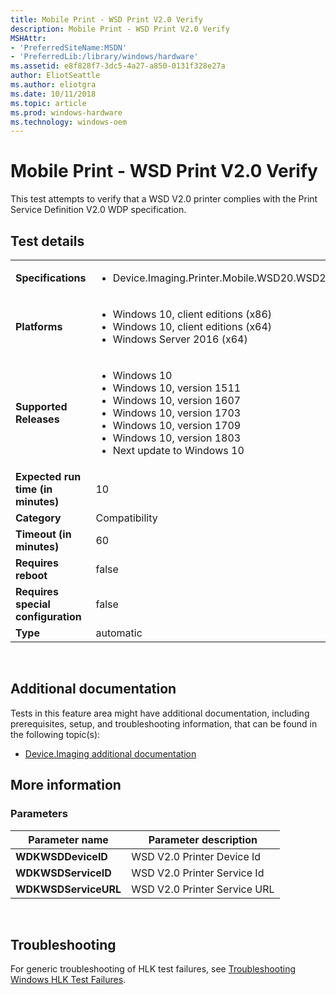 ```yaml
---
title: Mobile Print - WSD Print V2.0 Verify
description: Mobile Print - WSD Print V2.0 Verify
MSHAttr:
- 'PreferredSiteName:MSDN'
- 'PreferredLib:/library/windows/hardware'
ms.assetid: e8f828f7-3dc5-4a27-a850-0131f328e27a
author: EliotSeattle
ms.author: eliotgra
ms.date: 10/11/2018
ms.topic: article
ms.prod: windows-hardware
ms.technology: windows-oem
---
```


# <span id="p_hlk_test.c6bd78ec-5315-4ae5-a315-85ddd1eb8837"></span>Mobile Print - WSD Print V2.0 Verify


This test attempts to verify that a WSD V2.0 printer complies with the Print Service Definition V2.0 WDP specification.

## Test details
|||
|---|---|
| **Specifications**  | <ul><li>Device.Imaging.Printer.Mobile.WSD20.WSD20Support</li></ul> |  
| **Platforms**   | <ul><li>Windows 10, client editions (x86)</li><li>Windows 10, client editions (x64)</li><li>Windows Server 2016 (x64)</li></ul> |
| **Supported Releases** | <ul><li>Windows 10</li><li>Windows 10, version 1511</li><li>Windows 10, version 1607</li><li>Windows 10, version 1703</li><li>Windows 10, version 1709</li><li>Windows 10, version 1803</li><li>Next update to Windows 10</li></ul> |
|**Expected run time (in minutes)**| 10 |
|**Category**| Compatibility |
|**Timeout (in minutes)**| 60 |
|**Requires reboot**| false |
|**Requires special configuration**| false |
|**Type**| automatic |

 

## <span id="Additional_documentation"></span><span id="additional_documentation"></span><span id="ADDITIONAL_DOCUMENTATION"></span>Additional documentation


Tests in this feature area might have additional documentation, including prerequisites, setup, and troubleshooting information, that can be found in the following topic(s):

-   [Device.Imaging additional documentation](device-imaging-additional-documentation.md)

## <span id="More_information"></span><span id="more_information"></span><span id="MORE_INFORMATION"></span>More information


### <span id="Parameters"></span><span id="parameters"></span><span id="PARAMETERS"></span>Parameters

| Parameter name       | Parameter description        |
|----------------------|------------------------------|
| **WDKWSDDeviceID**   | WSD V2.0 Printer Device Id   |
| **WDKWSDServiceID**  | WSD V2.0 Printer Service Id  |
| **WDKWSDServiceURL** | WSD V2.0 Printer Service URL |

 

## <span id="Troubleshooting"></span><span id="troubleshooting"></span><span id="TROUBLESHOOTING"></span>Troubleshooting


For generic troubleshooting of HLK test failures, see [Troubleshooting Windows HLK Test Failures](..\user\troubleshooting-windows-hlk-test-failures.md).

 

 






